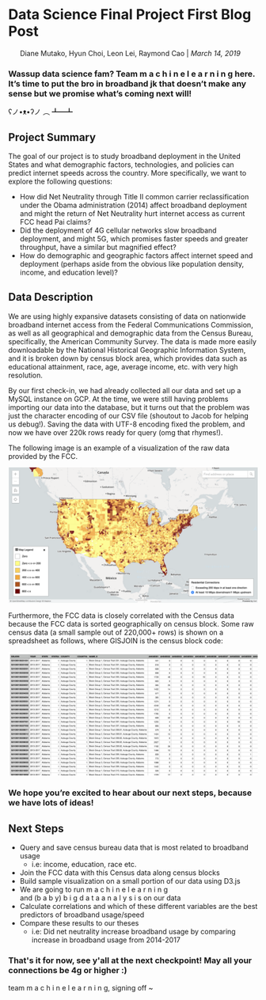 # Data Science Final Project First Blog Post
&nbsp;&nbsp;&nbsp;&nbsp;&nbsp;&nbsp;Diane Mutako, Hyun Choi, Leon Lei, Raymond Cao | *March 14, 2019*

### Wassup data science fam? Team m a c h i n e l e a r n i n g here. It’s time to put the bro in broadband jk that doesn’t make any sense but we promise what’s coming next will!

ʕノ•ᴥ•ʔノ ︵ ┻━┻

## Project Summary

The goal of our project is to study broadband deployment in the United States and what demographic factors, technologies, and policies can predict internet speeds across the country. More specifically, we want to explore the following questions:

* How did Net Neutrality through Title II common carrier reclassification under the Obama administration (2014) affect broadband deployment and might the return of Net Neutrality hurt internet access as current FCC head Pai claims?
* Did the deployment of 4G cellular networks slow broadband deployment, and might 5G, which promises faster speeds and greater throughput, have a similar but magnified effect?
* How do demographic and geographic factors affect internet speed and deployment (perhaps aside from the obvious like population density, income, and education level)?

## Data Description

We are using highly expansive datasets consisting of data on nationwide broadband internet access from the Federal Communications Commission, as well as all geographical and demographic data from the Census Bureau, specifically, the American Community Survey. The data is made more easily downloadable by the National Historical Geographic Information System, and it is broken down by census block area, which provides data such as educational attainment, race, age, average income, etc. with very high resolution. 

By our first check-in, we had already collected all our data and set up a MySQL instance on GCP. At the time, we were still having problems importing our data into the database, but it turns out that the problem was just the character encoding of our CSV file (shoutout to Jacob for helping us debug!). Saving the data with UTF-8 encoding fixed the problem, and now we have over 220k rows ready for query (omg that rhymes!). 

The following image is an example of a visualization of the raw data provided by the FCC. 

![US Broadband Heatmap](images/pic1.png)

Furthermore, the FCC data is closely correlated with the Census data because the FCC data is sorted geographically on census block. Some raw census data (a small sample out of 220,000+ rows) is shown on a spreadsheet as follows, where GISJOIN is the census block code:

![Census Data](images/pic2.png)

### We hope you’re excited to hear about our next steps, because we have lots of ideas! 

## Next Steps

* Query and save census bureau data that is most related to broadband usage
  * i.e: income, education, race etc.
* Join the FCC data with this Census data along census blocks
* Build sample visualization on a small portion of our data using D3.js
* We are going to run m a c h i n e l e a r n i n g<br/> and (b a b y) b i g d a t a a n a l y s i s on our data
* Calculate correlations and which of these different variables are the best predictors of broadband usage/speed
* Compare these results to our theses 
  * i.e: Did net neutrality increase broadband usage by comparing increase in broadband usage from 2014-2017
  
### That's it for now, see y'all at the next checkpoint! May all your connections be 4g or higher :)
team m a c h i n e l e a r n i n g, signing off ~
